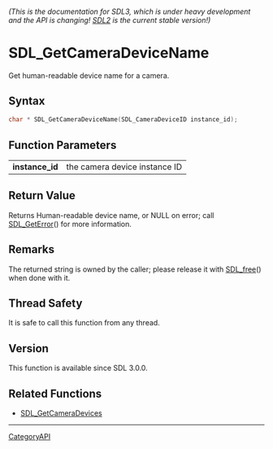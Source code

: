 ###### (This is the documentation for SDL3, which is under heavy development and the API is changing! [SDL2](https://wiki.libsdl.org/SDL2/) is the current stable version!)
# SDL_GetCameraDeviceName

Get human-readable device name for a camera.

## Syntax

```c
char * SDL_GetCameraDeviceName(SDL_CameraDeviceID instance_id);

```

## Function Parameters

|                     |                               |
| ------------------- | ----------------------------- |
| **instance_id**     | the camera device instance ID |

## Return Value

Returns Human-readable device name, or NULL on error; call
[SDL_GetError](SDL_GetError)() for more information.

## Remarks

The returned string is owned by the caller; please release it with
[SDL_free](SDL_free)() when done with it.

## Thread Safety

It is safe to call this function from any thread.

## Version

This function is available since SDL 3.0.0.

## Related Functions

* [SDL_GetCameraDevices](SDL_GetCameraDevices)

----
[CategoryAPI](CategoryAPI)

